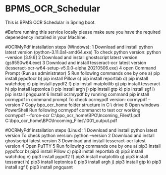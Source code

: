 # BPMS_OCR_Schedular
This is BPMS OCR Schedular in Spring boot.


#Before running this service locally please make sure you have the required depenedency installed in your Machine.

#OCRMyPdf installation steps (Windows):
1 Download and install python latest version (python-3.11.0a1-amd64.exe)
	To check python version: python –version  [3.9.6]
2 Download and install ghostscript latest version (gs9550w64.exe)
3 Download and install tesseract-ocr latest version (tesseract-ocr-w64-setup-v5.0.0-alpha.20210506.exe)
4 open Command Prompt (Run as administrator)
5 Run following commands one by one 
a)	pip install pypdfocr
b)	pip install Pillow
c)	pip install reportlab
d)	pip install watchdog
e)	pip install pypdf2
f)	pip install matplotlib
g)	pip install tesseract
h)	pip install leptonica
i)	pip install argh
j)	pip install gtp
k)	pip install sgf
l)	pip install pngquant
6 Install ocrmypdf by running command pip install ocrmypdf in command prompt
	To check ocrmypdf version: ocrmypdf –version
7 Copy bpo_ocr_home folder structure in C:\ drive 
8 Open windows PowerShell
	Run following ocrmypdf commanct to test ocr working
ocrmypdf --force-ocr C:\bpo_ocr_home\BPO\Incoming_Files\1.pdf C:\bpo_ocr_home\BPO\Incoming_Files\1001_output.pdf






#OCRMyPdf installation steps (Linux):
1 Download and install python latest version
	To check python version: python –version
2 Download and install ghostscript latest version
3 Download and install tesseract-ocr latest version
4 Open PuTTY
5 Run following commands one by one 
a)	pip3 install pypdfocr
b)	pip3 install Pillow
c)	pip3 install reportlab
d)	pip3 install watchdog
e)	pip3 install pypdf2
f)	pip3 install matplotlib
g)	pip3 install tesseract
h)	pip3 install leptonica
i)	pip3 install argh
j)	pip3 install gtp
k)	pip3 install sgf
l)	pip3 install pngquant

